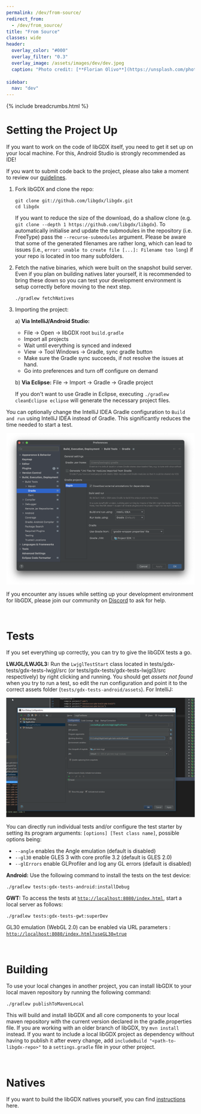 ```yaml
---
permalink: /dev/from-source/
redirect_from:
  - /dev/from_source/
title: "From Source"
classes: wide
header:
  overlay_color: "#000"
  overlay_filter: "0.3"
  overlay_image: /assets/images/dev/dev.jpeg
  caption: "Photo credit: [**Florian Olivo**](https://unsplash.com/photos/Ek9Znm8lQ1U)"

sidebar:
  nav: "dev"
---
```


{% include breadcrumbs.html %}

# Setting the Project Up
If you want to work on the code of libGDX itself, you need to get it set up on your local machine. For this, Android Studio is strongly recommended as IDE!

If you want to submit code back to the project, please also take a moment to review our [guidelines](/dev/contributing/).

1. Fork libGDX and clone the repo:
   ```
   git clone git://github.com/libgdx/libgdx.git
   cd libgdx
   ```
   If you want to reduce the size of the download, do a shallow clone (e.g. `git clone --depth 1 https://github.com/libgdx/libgdx`). To automatically initialise and update the submodules in the repository (i.e. FreeType) pass the `--recurse-submodules` argument. Please be aware that some of the generated filenames are rather long, which can lead to issues (i.e., `error: unable to create file [...]: Filename too long`) if your repo is located in too many subfolders.
   
2. Fetch the native binaries, which were built on the snapshot build server. Even if you plan on building natives later yourself, it is recommended to bring these down so you can test your development environment is setup correctly before moving to the next step.
   ```
   ./gradlew fetchNatives
   ```
3. Importing the project:

    a) **Via IntelliJ/Android Studio:**

     - File -> Open -> libGDX root `build.gradle`
     - Import all projects
     - Wait until everything is synced and indexed
     - View -> Tool Windows -> Gradle, sync gradle button
     - Make sure the Gradle sync succeeds, if not resolve the issues at hand.
     - Go into preferences and turn off configure on demand

    b) **Via Eclipse:** File -> Import -> Gradle -> Gradle project

     If you don't want to use Gradle in Eclipse, executing `./gradlew cleanEclipse eclipse` will generate the necessary project files.

You can optionally change the IntelliJ IDEA Gradle configuration to `Build and run` using IntelliJ IDEA instead of Gradle. This significantly reduces the time needed to start a test.

![](/assets/images/dev/source/1.png)

If you encounter any issues while setting up your development environment for libGDX, please join our community on [Discord](/community/discord/) to ask for help.

<br/>

# Tests
If you set everything up correctly, you can try to give the libGDX tests a go.

**LWJGL/LWJGL3:** Run the `LwjglTestStart` class located in tests/gdx-tests/gdx-tests-lwjgl/src (or tests/gdx-tests/gdx-tests-lwjgl3/src respectively) by right clicking and running. You should get _assets not found_ when you try to run a test, so edit the run configuration and point it to the correct assets folder (`tests/gdx-tests-android/assets`). For IntelliJ:

![](/assets/images/dev/source/0.png)

You can directly run individual tests and/or configure the test starter by setting its program arguments: `[options] [Test class name]`, possible options being:

- `--angle` enables the Angle emulation (default is disabled)
- `--gl30` enable GLES 3 with core profile 3.2 (default is GLES 2.0)
- `--glErrors` enable GLProfiler and log any GL errors (default is disabled)

**Android:** Use the following command to install the tests on the test device:
```
./gradlew tests:gdx-tests-android:installDebug
```

**GWT:** To access the tests at [`http://localhost:8080/index.html`](http://localhost:8080/index.html), start a local server as follows:
```
./gradlew tests:gdx-tests-gwt:superDev
```

GL30 emulation (WebGL 2.0) can be enabled via URL parameters :  [`http://localhost:8080/index.html?useGL30=true`](http://localhost:8080/index.html?useGL30=true)

<br/>

# Building
To use your local changes in another project, you can install libGDX to your local maven repository by running the following command:
```
./gradlew publishToMavenLocal
```

This will build and install libGDX and all core components to your local maven repository with the current version declared in the gradle.properties file. If you are working with an older branch of libGDX, try `mvn install` instead. If you want to include a local libGDX project as dependency without having to publish it after every change, add `includeBuild "<path-to-libgdx-repo>"` to a `settings.gradle` file in your other project.

<br/>

# Natives
If you want to build the libGDX natives yourself, you can find [instructions](/dev/natives/) here.
